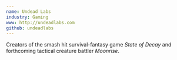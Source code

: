 ```yaml
---
name: Undead Labs
industry: Gaming
www: http://undeadlabs.com
github: undeadlabs
---
```

Creators of the smash hit survival-fantasy game _State of Decay_ and forthcoming tactical creature battler _Moonrise_.
